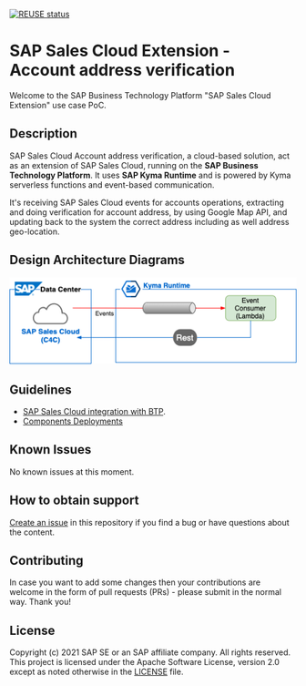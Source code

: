 [![REUSE status](https://api.reuse.software/badge/github.com/SAP-samples/sales-cloud-extension-address-verification)](https://api.reuse.software/info/github.com/SAP-samples/sales-cloud-extension-address-verification)

# SAP Sales Cloud Extension - Account address verification
Welcome to the SAP Business Technology Platform "SAP Sales Cloud Extension" use case PoC.

## Description
SAP Sales Cloud Account address verification, a cloud-based solution, act as an extension of SAP Sales Cloud,
running on the <b>SAP Business Technology Platform</b>. It uses <b>SAP Kyma Runtime</b> and is powered by Kyma serverless 
functions and event-based communication.

It's receiving SAP Sales Cloud events for accounts operations, extracting and doing verification for account address, 
by using Google Map API, and updating back to the system the correct address including as well address geo-location. 

## Design Architecture Diagrams

![](images/SalesCloud-AdressVerification.png)

## Guidelines

* [SAP Sales Cloud integration with BTP](./setup).
* [Components Deployments](./deployments)

## Known Issues
No known issues at this moment.

## How to obtain support

[Create an issue](https://github.com/SAP-samples/sales-cloud-extension-address-verification/issues) in this repository if you find
a bug or have questions about the content.

## Contributing
In case you want to add some changes then your contributions are welcome in the form of pull requests (PRs) -
please submit in the normal way. Thank you!

## License
Copyright (c) 2021 SAP SE or an SAP affiliate company. All rights reserved. This project is licensed under the
Apache Software License, version 2.0 except as noted otherwise in the [LICENSE](LICENSES/Apache-2.0.txt) file.

